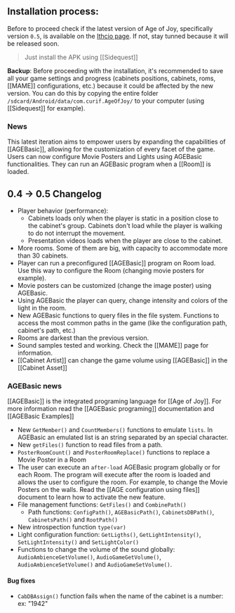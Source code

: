 ## Installation process:

Before to proceed check if the latest version of Age of Joy, specifically version `0.5`, is available on the [Ithcio page](https://curifab.itch.io/age-of-joy). If not, stay tunned because it will be released soon.

> Just install the APK using [[Sidequest]]

**Backup**: Before proceeding with the installation, it's recommended to save all your game settings and progress (cabinets positions, cabinets, roms, [[MAME]] configurations, etc.) because it could be affected by the new version. You can do this by copying the entire folder `/sdcard/Android/data/com.curif.AgeOfJoy/` to your computer (using [[Sidequest]] for example). 

### News

This latest iteration aims to empower users by expanding the capabilities of [[AGEBasic]], allowing for the customization of every facet of the game. Users can now configure Movie Posters and Lights using AGEBasic functionalities. They can run an AGEBasic program when a [[Room]] is loaded. 
## 0.4 -> 0.5 Changelog

- Player behavior (performance):
	- Cabinets loads only when the player is static in a position close to the cabinet's group. Cabinets don't load while the player is walking to do not interrupt the movement.
	- Presentation videos loads when the player are close to the cabinet.
- More rooms. Some of them are big, with capacity to accommodate more than 30 cabinets.
- Player can run a preconfigured [[AGEBasic]] program on Room load. Use this way to configure the Room (changing movie posters for example).
- Movie posters can be customized (change the image poster) using AGEBasic.
- Using AGEBasic the player can query, change intensity and colors of the light in the room.
- New AGEBasic functions to query files in the file system. Functions to access the most common paths in the game (like the configuration path, cabinet's path, etc.)
- Rooms are darkest than the previous version.
- Sound samples tested and working. Check the [[MAME]] page for information.
- [[Cabinet Artist]] can change the game volume using [[AGEBasic]] in the [[Cabinet Asset]]

### AGEBasic news

[[AGEBasic]] is the integrated programing language for [[Age of Joy]]. For more information read the [[AGEBasic programing]] documentation and [[AGEBasic Examples]]

- New `GetMember()` and `CountMembers()` functions to emulate `lists`. In AGEBasic an emulated list is an string separated by an special character.
- New `getFiles()` function to read files from a path.
- `PosterRoomCount()` and `PosterRoomReplace()` functions to replace a Movie Poster in a Room
- The user can execute an `after-load` AGEBasic program globally or for each Room. The program will execute after the room is loaded and allows the user to configure the room. For example, to change the Movie Posters on the walls. Read the [[AGE configuration using files]] document to learn how to activate the new feature.
- File management functions: `GetFiles()` and `CombinePath()`
	- Path functions: `ConfigPath()`,  `AGEBasicPath()`, `CabinetsDBPath()`, `CabinetsPath()` and `RootPath()`
- New introspection function `type(var)`
- Light configuration function: `GetLigths()`, `GetLightIntensity()`, `SetLightIntensity()` and `SetLightColor()`
- Functions to change the volume of the sound globally: `AudioAmbienceGetVolume()`, `AudioGameGetVolume()`, `AudioAmbienceSetVolume()` and `AudioGameSetVolume()`.
#### Bug fixes

- `CabDBAssign()` function fails when the name of the cabinet is a number: ex: "1942"
